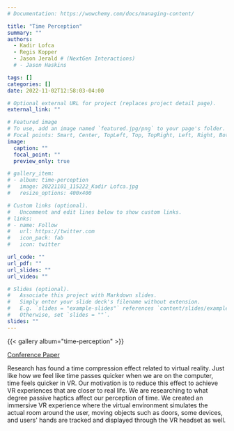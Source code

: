 ```yaml
---
# Documentation: https://wowchemy.com/docs/managing-content/

title: "Time Perception"
summary: ""
authors: 
  - Kadir Lofca
  - Regis Kopper 
  - Jason Jerald # (NextGen Interactions)
  # - Jason Haskins

tags: []
categories: []
date: 2022-11-02T12:58:03-04:00

# Optional external URL for project (replaces project detail page).
external_link: ""

# Featured image
# To use, add an image named `featured.jpg/png` to your page's folder.
# Focal points: Smart, Center, TopLeft, Top, TopRight, Left, Right, BottomLeft, Bottom, BottomRight.
image:
  caption: ""
  focal_point: ""
  preview_only: true

# gallery_item:
# - album: time-perception
#   image: 20221101_115222_Kadir Lofca.jpg
#   resize_options: 400x400

# Custom links (optional).
#   Uncomment and edit lines below to show custom links.
# links:
# - name: Follow
#   url: https://twitter.com
#   icon_pack: fab
#   icon: twitter

url_code: ""
url_pdf: ""
url_slides: ""
url_video: ""

# Slides (optional).
#   Associate this project with Markdown slides.
#   Simply enter your slide deck's filename without extension.
#   E.g. `slides = "example-slides"` references `content/slides/example-slides.md`.
#   Otherwise, set `slides = ""`.
slides: ""
---
```

{{< gallery album="time-perception" >}}

[Conference Paper](https://www.researchgate.net/publication/360089920_Studying_the_Effect_of_Physical_Realism_on_Time_Perception_in_a_HAZMAT_VR_Simulation)

Research has found a time compression effect related to virtual reality. Just like how we feel like time passes quicker when we are on the computer, time feels quicker in VR. Our motivation is to reduce this effect to achieve VR experiences that are closer to real life. We are researching to what degree passive haptics affect our perception of time. We created an immersive VR experience where the virtual environment simulates the actual room around the user, moving objects such as doors, some devices, and users' hands are tracked and displayed through the VR headset as well. 

